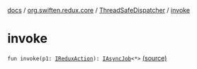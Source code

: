 [docs](../../index.md) / [org.swiften.redux.core](../index.md) / [ThreadSafeDispatcher](index.md) / [invoke](./invoke.md)

# invoke

`fun invoke(p1: `[`IReduxAction`](../-i-redux-action.md)`): `[`IAsyncJob`](../-i-async-job/index.md)`<*>` [(source)](https://github.com/protoman92/KotlinRedux/tree/master/common/common-core/src/main/kotlin/org/swiften/redux/core/ThreadSafeDispatcher.kt#L22)